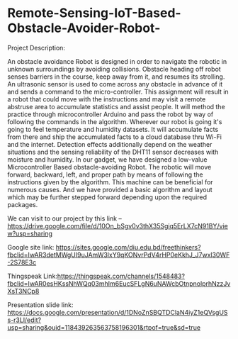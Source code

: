 # Remote-Sensing-IoT-Based-Obstacle-Avoider-Robot-

Project Description:

An obstacle avoidance Robot is designed in order to navigate the robotic in unknown surroundings by avoiding collisions. Obstacle heading off robot senses barriers in the course, keep away from it, and resumes its strolling. An ultrasonic sensor is used to come across any obstacle in advance of it and sends a command to the micro-controller. This assignment will result in a robot that could move with the instructions and may visit a remote abstruse area to accumulate statistics and assist people. It will method the practice through microcontroller Arduino and pass the robot by way of following the commands in the algorithm. Wherever our robot is going it's going to feel temperature and humidity datasets. It will accumulate facts from there and ship the accumulated facts to a cloud database thru Wi-Fi and the internet. Detection effects additionally depend on the weather situations and the sensing reliability of the DHT11 sensor decreases with moisture and humidity. In our gadget, we have designed a low-value Microcontroller Based obstacle-avoiding Robot. The robotic will move forward, backward, left, and proper path by means of following the instructions given by the algorithm. This machine can be beneficial for numerous causes. And we have provided a basic algorithm and layout which may be further stepped forward depending upon the required packages.

We can visit to our project by this link – https://drive.google.com/file/d/10On_bSgv0v3thX35Sgiq5ErLX7cN91BY/view?usp=sharing

Google site link: https://sites.google.com/diu.edu.bd/freethinkers?fbclid=IwAR3detMWgUI9uJAmW3lxY9qKONvrPdV4rHP0eKkhJ_J7wxl30WF-2S78E3c

Thingspeak Link:https://thingspeak.com/channels/1548483?fbclid=IwAR0esHKssNhWQq03mhIm6EucSFLgN6uNAWcbOtnpnolprhNzzJvXsT3NCp8

Presentation slide link: https://docs.google.com/presentation/d/1DNoZnSBQTDClaN4iyZ1eQVsgUSs-r3Ll/edit?usp=sharing&ouid=118439263563758196301&rtpof=true&sd=true
